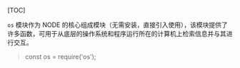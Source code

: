 [TOC]

`os` 模块作为 NODE 的核心组成模块（无需安装，直接引入使用），该模块提供了许多函数，可用于从底层的操作系统和程序运行所在的计算机上检索信息并与其进行交互。

> const os = require('os');
